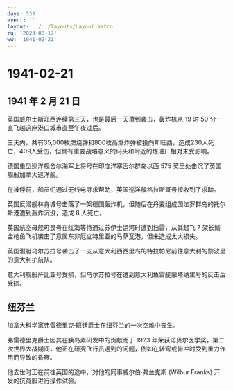 ```yaml
---
days: 539
event: ''
layout: ../../layouts/Layout.astro
ru: '2023-08-17'
ww: '1941-02-21'
---
```


# 1941-02-21

## 1941 年 2 月 21 日

英国威尔士斯旺西连续第三天，也是最后一天遭到袭击，轰炸机从 19 时 50
分一直飞越这座港口城市直至午夜过后。

三天内，共有35,000枚燃烧弹和800枚高爆炸弹被投向斯旺西，造成230人死亡，409人受伤，但具有重要战略意义的码头和附近的炼油厂相对未受影响。

德国重型巡洋舰舍尔海军上将号在印度洋塞舌尔群岛以西 575
英里处击沉了英国舰船加拿大巡洋舰。

在被俘前，船员们通过无线电寻求帮助，英国巡洋舰格拉斯哥号接收到了求助。

英国反潜舰林肯城号击落了一架德国轰炸机，但随后在丹麦组成国法罗群岛的托尔斯港遭到轰炸沉没，造成
8 人死亡。

英国航空母舰可畏号在红海等待通过苏伊士运河时遭到扫雷，从其起飞 7
架长鳍金枪鱼飞机袭击了意属东非厄立特里亚的马萨瓦港，但未造成太大损失。

英国潜艇乌尔苏拉号袭击了一支从意大利西西里岛的特拉帕尼前往意大利的黎波里的意大利护航队。

意大利舰船萨比亚号受损，但乌尔苏拉号在遭到意大利鱼雷艇蒙塔纳里号的反击后受损。

## 纽芬兰

加拿大科学家弗雷德里克·班廷爵士在纽芬兰的一次空难中丧生。

弗雷德里克爵士因其在胰岛素研发中的贡献而于 1923
年荣获诺贝尔医学奖，第二次世界大战期间，他正在研究飞行员遇到的问题，例如在转弯或俯冲时受到重力作用而导致的昏厥。

他去世时正在前往英国的途中，对他的同事威尔伯·弗兰克斯 (Wilbur Franks)
开发的抗荷服进行操作试验。